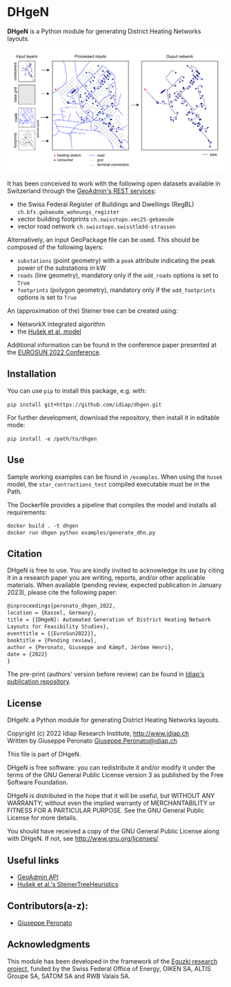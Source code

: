 # DHgeN

**DHgeN** is a Python module for generating District Heating Networks layouts.

![DhgeN schematic](dhgen.png)

It has been conceived to work with the following open datasets available in Switzerland through the [GeoAdmin's REST services](https://api3.geo.admin.ch/services/sdiservices.html):

- the Swiss Federal Register of Buildings and Dwellings (RegBL) `ch.bfs.gebaeude_wohnungs_register` 
- vector building footprints `ch.swisstopo.vec25-gebaeude`
- vector road network `ch.swisstopo.swisstlm3d-strassen`

Alternatively, an input GeoPackage file can be used. This should be composed of the following layers:

- `substations` (point geometry) with a `peak` attribute indicating the peak power of the substations in kW
- `roads` (line geometry), mandatory only if the `add_roads` options is set to `True`
- `footprints` (polygon geometry), mandatory only if the `add_footprints` options is set to `True`

An (approximation of the) Steiner tree can be created using:

- NetworkX integrated algorithm
- the [Hušek et al. model](https://github.com/goderik01/PACE2018)

Additional information can be found in the conference paper presented at the [EUROSUN 2022 Conference](#citation). 

## Installation

You can use `pip` to install this package, e.g. with:

```pip install git+https://github.com/idiap/dhgen.git```

For further development, download the repository, then install it in editable mode:

```pip install -e /path/to/dhgen```


## Use

Sample working examples can be found in `/examples`.
When using the `husek` model, the `star_contractions_test` compiled executable must be in the Path.

The Dockerfile provides a pipeline that compiles the model and installs all requirements:
```
docker build . -t dhgen
docker run dhgen python examples/generate_dhn.py
```


## <a name="citation"></a>Citation

DHgeN is free to use. You are kindly invited to acknowledge its use by citing it in a research paper you are writing, reports, and/or other applicable materials.
When available (pending review, expected publication in January 2023), please cite the following paper:

    @inproceedings{peronato_dhgen_2022,
    location = {Kassel, Germany},
    title = {{DHgeN}: Automated Generation of District Heating Network Layouts for Feasibility Studies},
    eventtitle = {{EuroSun2022}},
    booktitle = {Pending review},
    author = {Peronato, Giuseppe and Kämpf, Jérôme Henri},
    date = {2022}
    }

The pre-print (authors' version before review) can be found in [Idiap's publication repository](http://publications.idiap.ch/index.php/publications/show/4871).

## License

DHgeN: a Python module for generating District Heating Networks layouts.

Copyright (c) 2022 Idiap Research Institute, http://www.idiap.ch  
Written by Giuseppe Peronato <Giuseppe.Peronato@idiap.ch>

This file is part of DHgeN.

DHgeN is free software: you can redistribute it and/or modify
it under the terms of the GNU General Public License version 3 as
published by the Free Software Foundation.

DHgeN is distributed in the hope that it will be useful,
but WITHOUT ANY WARRANTY; without even the implied warranty of
MERCHANTABILITY or FITNESS FOR A PARTICULAR PURPOSE. See the
GNU General Public License for more details.

You should have received a copy of the GNU General Public License
along with DHgeN. If not, see <http://www.gnu.org/licenses/>


## Useful links

- [GeoAdmin API](https://api3.geo.admin.ch/)
- [Hušek et al.'s SteinerTreeHeuristics](https://github.com/goderik01/PACE2018)


## Contributors(a-z):

- [Giuseppe Peronato](https://www.giuseppeperonato.com)


## Acknowledgments

This module has been developed in the framework of the [Eguzki research project](https://www.aramis.admin.ch/Kategorien/?ProjectID=47432&Sprache=en-US), funded by the Swiss Federal Office of Energy, OIKEN SA, ALTIS Groupe SA, SATOM SA and RWB Valais SA.


